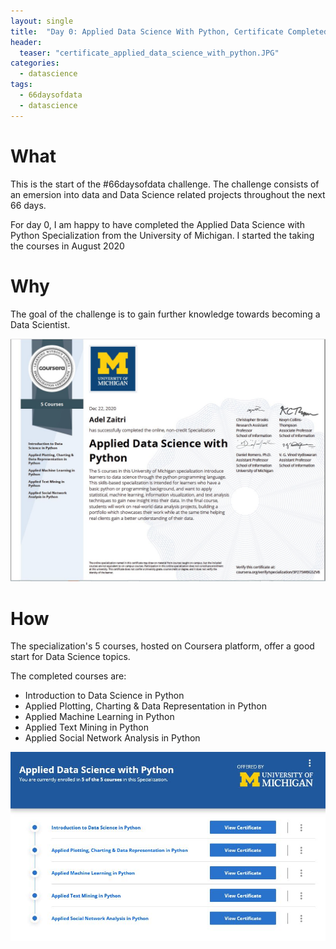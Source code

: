 ```yaml
---
layout: single
title:  "Day 0: Applied Data Science With Python, Certificate Completed"
header:
  teaser: "certificate_applied_data_science_with_python.JPG"
categories: 
  - datascience
tags:
  - 66daysofdata
  - datascience
---
```


What
======
This is the start of the #66daysofdata challenge. The challenge consists of an emersion into data and Data Science related projects throughout the next 66 days.

For day 0, I am happy to have completed the Applied Data Science with Python Specialization from the University of Michigan. I started the taking the courses in August 2020

Why
======
The goal of the challenge is to gain further knowledge towards becoming a Data Scientist.


![Applied Data Science with Python Specialization Certificate](/images/certificate_applied_data_science_with_python.jpg)

How
======
The specialization's 5 courses, hosted on Coursera platform, offer a good start for Data Science topics.

The completed courses are:
* Introduction to Data Science in Python
* Applied Plotting, Charting & Data Representation in Python
* Applied Machine Learning in Python
* Applied Text Mining in Python
* Applied Social Network Analysis in Python 

![Applied Data Science with Python Specialization Course List](/images/applied_data_science_course_list.JPG)


